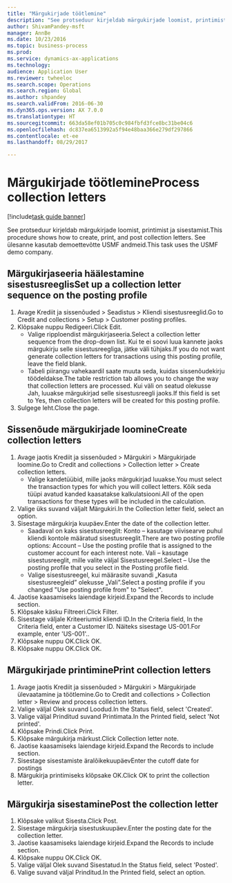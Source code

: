 ```yaml
--- 
title: "Märgukirjade töötlemine"
description: "See protseduur kirjeldab märgukirjade loomist, printimist ja sisestamist."
author: ShivamPandey-msft
manager: AnnBe
ms.date: 10/23/2016
ms.topic: business-process
ms.prod: 
ms.service: dynamics-ax-applications
ms.technology: 
audience: Application User
ms.reviewer: twheeloc
ms.search.scope: Operations
ms.search.region: Global
ms.author: shpandey
ms.search.validFrom: 2016-06-30
ms.dyn365.ops.version: AX 7.0.0
ms.translationtype: HT
ms.sourcegitcommit: 663da58ef01b705c0c984fbfd3fce8bc31be04c6
ms.openlocfilehash: dc837ea6513992a5f94e48baa366e279df297866
ms.contentlocale: et-ee
ms.lasthandoff: 08/29/2017

---
```

# <a name="process-collection-letters"></a><span data-ttu-id="f213c-103">Märgukirjade töötlemine</span><span class="sxs-lookup"><span data-stu-id="f213c-103">Process collection letters</span></span>

[!include[task guide banner](../../includes/task-guide-banner.md)]

<span data-ttu-id="f213c-104">See protseduur kirjeldab märgukirjade loomist, printimist ja sisestamist.</span><span class="sxs-lookup"><span data-stu-id="f213c-104">This procedure shows how to create, print, and post collection letters.</span></span> <span data-ttu-id="f213c-105">See ülesanne kasutab demoettevõtte USMF andmeid.</span><span class="sxs-lookup"><span data-stu-id="f213c-105">This task uses the USMF demo company.</span></span>


## <a name="set-up-a-collection-letter-sequence-on-the-posting-profile"></a><span data-ttu-id="f213c-106">Märgukirjaseeria häälestamine sisestusreeglis</span><span class="sxs-lookup"><span data-stu-id="f213c-106">Set up a collection letter sequence on the posting profile</span></span>
1. <span data-ttu-id="f213c-107">Avage Krediit ja sissenõuded > Seadistus > Kliendi sisestusreeglid.</span><span class="sxs-lookup"><span data-stu-id="f213c-107">Go to Credit and collections > Setup > Customer posting profiles.</span></span>
2. <span data-ttu-id="f213c-108">Klõpsake nuppu Redigeeri.</span><span class="sxs-lookup"><span data-stu-id="f213c-108">Click Edit.</span></span>
    * <span data-ttu-id="f213c-109">Valige ripploendist märgukirjaseeria.</span><span class="sxs-lookup"><span data-stu-id="f213c-109">Select a collection letter sequence from the drop-down list.</span></span> <span data-ttu-id="f213c-110">Kui te ei soovi luua kannete jaoks märgukirju selle sisestusreegliga, jätke väli tühjaks.</span><span class="sxs-lookup"><span data-stu-id="f213c-110">If you do not want generate collection letters for transactions using this posting profile, leave the field blank.</span></span>  
    * <span data-ttu-id="f213c-111">Tabeli piirangu vahekaardil saate muuta seda, kuidas sissenõudekirju töödeldakse.</span><span class="sxs-lookup"><span data-stu-id="f213c-111">The table restriction tab allows you to change the way that collection letters are processed.</span></span> <span data-ttu-id="f213c-112">Kui väli on seatud olekusse Jah, luuakse märgukirjad selle sisestusreegli jaoks.</span><span class="sxs-lookup"><span data-stu-id="f213c-112">If this field is set to Yes, then collection letters will be created for this posting profile.</span></span>  
3. <span data-ttu-id="f213c-113">Sulgege leht.</span><span class="sxs-lookup"><span data-stu-id="f213c-113">Close the page.</span></span>

## <a name="create-collection-letters"></a><span data-ttu-id="f213c-114">Sissenõude märgukirjade loomine</span><span class="sxs-lookup"><span data-stu-id="f213c-114">Create collection letters</span></span>
1. <span data-ttu-id="f213c-115">Avage jaotis Krediit ja sissenõuded > Märgukiri > Märgukirjade loomine.</span><span class="sxs-lookup"><span data-stu-id="f213c-115">Go to Credit and collections > Collection letter > Create collection letters.</span></span>
    * <span data-ttu-id="f213c-116">Valige kandetüübid, mille jaoks märgukirjad luuakse.</span><span class="sxs-lookup"><span data-stu-id="f213c-116">You must select the transaction types for which you will collect letters.</span></span> <span data-ttu-id="f213c-117">Kõik seda tüüpi avatud kanded kaasatakse kalkulatsiooni.</span><span class="sxs-lookup"><span data-stu-id="f213c-117">All of the open transactions for these types will be included in the calculation.</span></span>  
2. <span data-ttu-id="f213c-118">Valige üks suvand väljalt Märgukiri.</span><span class="sxs-lookup"><span data-stu-id="f213c-118">In the Collection letter field, select an option.</span></span>
3. <span data-ttu-id="f213c-119">Sisestage märgukirja kuupäev.</span><span class="sxs-lookup"><span data-stu-id="f213c-119">Enter the date of the collection letter.</span></span>
    * <span data-ttu-id="f213c-120">Saadaval on kaks sisestusreeglit: Konto – kasutage viivisearve puhul kliendi kontole määratud sisestusreeglit.</span><span class="sxs-lookup"><span data-stu-id="f213c-120">There are two posting profile options:   Account – Use the posting profile that is assigned to the customer account for each interest note.</span></span>   <span data-ttu-id="f213c-121">Vali – kasutage sisestusreeglit, mille valite väljal Sisestusreegel.</span><span class="sxs-lookup"><span data-stu-id="f213c-121">Select – Use the posting profile that you select in the Posting profile field.</span></span>  
    * <span data-ttu-id="f213c-122">Valige sisestusreegel, kui määrasite suvandi „Kasuta sisestusreegleid” olekusse „Vali”.</span><span class="sxs-lookup"><span data-stu-id="f213c-122">Select a posting profile if you changed "Use posting profile from" to "Select".</span></span>  
4. <span data-ttu-id="f213c-123">Jaotise kaasamiseks laiendage kirjeid.</span><span class="sxs-lookup"><span data-stu-id="f213c-123">Expand the Records to include section.</span></span>
5. <span data-ttu-id="f213c-124">Klõpsake käsku Filtreeri.</span><span class="sxs-lookup"><span data-stu-id="f213c-124">Click Filter.</span></span>
6. <span data-ttu-id="f213c-125">Sisestage väljale Kriteeriumid kliendi ID.</span><span class="sxs-lookup"><span data-stu-id="f213c-125">In the Criteria field, In the Criteria field, enter a Customer ID.</span></span> <span data-ttu-id="f213c-126">Näiteks sisestage US-001.</span><span class="sxs-lookup"><span data-stu-id="f213c-126">For example, enter 'US-001'..</span></span>
7. <span data-ttu-id="f213c-127">Klõpsake nuppu OK.</span><span class="sxs-lookup"><span data-stu-id="f213c-127">Click OK.</span></span>
8. <span data-ttu-id="f213c-128">Klõpsake nuppu OK.</span><span class="sxs-lookup"><span data-stu-id="f213c-128">Click OK.</span></span>

## <a name="print-collection-letters"></a><span data-ttu-id="f213c-129">Märgukirjade printimine</span><span class="sxs-lookup"><span data-stu-id="f213c-129">Print collection letters</span></span>
1. <span data-ttu-id="f213c-130">Avage jaotis Krediit ja sissenõuded > Märgukiri > Märgukirjade ülevaatamine ja töötlemine.</span><span class="sxs-lookup"><span data-stu-id="f213c-130">Go to Credit and collections > Collection letter > Review and process collection letters.</span></span>
2. <span data-ttu-id="f213c-131">Valige väljal Olek suvand Loodud.</span><span class="sxs-lookup"><span data-stu-id="f213c-131">In the Status field, select 'Created'.</span></span>
3. <span data-ttu-id="f213c-132">Valige väljal Prinditud suvand Printimata.</span><span class="sxs-lookup"><span data-stu-id="f213c-132">In the Printed field, select 'Not printed'.</span></span>
4. <span data-ttu-id="f213c-133">Klõpsake Prindi.</span><span class="sxs-lookup"><span data-stu-id="f213c-133">Click Print.</span></span>
5. <span data-ttu-id="f213c-134">Klõpsake märgukirja märkust.</span><span class="sxs-lookup"><span data-stu-id="f213c-134">Click Collection letter note.</span></span>
6. <span data-ttu-id="f213c-135">Jaotise kaasamiseks laiendage kirjeid.</span><span class="sxs-lookup"><span data-stu-id="f213c-135">Expand the Records to include section.</span></span>
7. <span data-ttu-id="f213c-136">Sisestage sisestamiste äralõikekuupäev</span><span class="sxs-lookup"><span data-stu-id="f213c-136">Enter the cutoff date for postings</span></span>
8. <span data-ttu-id="f213c-137">Märgukirja printimiseks klõpsake OK.</span><span class="sxs-lookup"><span data-stu-id="f213c-137">Click OK to print the collection letter.</span></span>

## <a name="post-the-collection-letter"></a><span data-ttu-id="f213c-138">Märgukirja sisestamine</span><span class="sxs-lookup"><span data-stu-id="f213c-138">Post the collection letter</span></span>
1. <span data-ttu-id="f213c-139">Klõpsake valikut Sisesta.</span><span class="sxs-lookup"><span data-stu-id="f213c-139">Click Post.</span></span>
2. <span data-ttu-id="f213c-140">Sisestage märgukirja sisestuskuupäev.</span><span class="sxs-lookup"><span data-stu-id="f213c-140">Enter the posting date for the collection letter.</span></span>
3. <span data-ttu-id="f213c-141">Jaotise kaasamiseks laiendage kirjeid.</span><span class="sxs-lookup"><span data-stu-id="f213c-141">Expand the Records to include section.</span></span>
4. <span data-ttu-id="f213c-142">Klõpsake nuppu OK.</span><span class="sxs-lookup"><span data-stu-id="f213c-142">Click OK.</span></span>
5. <span data-ttu-id="f213c-143">Valige väljal Olek suvand Sisestatud.</span><span class="sxs-lookup"><span data-stu-id="f213c-143">In the Status field, select 'Posted'.</span></span>
6. <span data-ttu-id="f213c-144">Valige suvand väljal Prinditud.</span><span class="sxs-lookup"><span data-stu-id="f213c-144">In the Printed field, select an option.</span></span>


